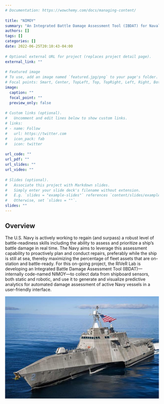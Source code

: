 ```yaml
---
# Documentation: https://wowchemy.com/docs/managing-content/

title: "NIMOY"
summary: "An Integrated Battle Damage Assessment Tool (IBDAT) for Naval Ships"
authors: []
tags: []
categories: []
date: 2022-06-25T20:10:43-04:00

# Optional external URL for project (replaces project detail page).
external_link: ""

# Featured image
# To use, add an image named `featured.jpg/png` to your page's folder.
# Focal points: Smart, Center, TopLeft, Top, TopRight, Left, Right, BottomLeft, Bottom, BottomRight.
image:
  caption: ""
  focal_point: ""
  preview_only: false

# Custom links (optional).
#   Uncomment and edit lines below to show custom links.
# links:
# - name: Follow
#   url: https://twitter.com
#   icon_pack: fab
#   icon: twitter

url_code: ""
url_pdf: ""
url_slides: ""
url_video: ""

# Slides (optional).
#   Associate this project with Markdown slides.
#   Simply enter your slide deck's filename without extension.
#   E.g. `slides = "example-slides"` references `content/slides/example-slides.md`.
#   Otherwise, set `slides = ""`.
slides: ""
---
```


## Overview

The U.S. Navy is actively working to regain (and surpass) a robust level of battle-readiness skills including the ability to assess and prioritize a ship’s battle damage in real time. The Navy aims to leverage this assessment capability to proactively plan and conduct repairs, preferably while the ship is still at sea, thereby maximizing the percentage of fleet assets that are on-station and battle-ready. For this on-going project, the RIVeR Lab is developing an Integrated Battle Damage Assessment Tool (IBDAT)—internally code-named NIMOY—to collect data from shipboard sensors, both static and robotic, and use it to generate and visualize predictive analytics for automated damage assessment of active Navy vessels in a user-friendly interface.

![s](nimoy1.jpg)
